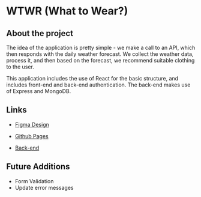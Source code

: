 # WTWR (What to Wear?)

## About the project

The idea of the application is pretty simple - we make a call to an API, which then responds with the daily weather forecast. We collect the weather data, process it, and then based on the forecast, we recommend suitable clothing to the user.

This application includes the use of React for the basic structure, and includes front-end and back-end authentication. The back-end makes use of Express and MongoDB.

## Links

- [Figma Design](https://www.figma.com/file/DTojSwldenF9UPKQZd6RRb/Sprint-10%3A-WTWR)

- [Github Pages](https://tackyjarl.github.io/se_project_react/)

- [Back-end](https://github.com/Tackyjarl/se_project_express)

## Future Additions

- Form Validation
- Update error messages
